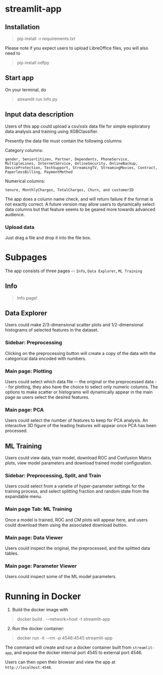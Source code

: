 # streamlit-app
## Installation
> pip install -r requirements.txt

Please note if you expect users to upload LibreOffice files, you will also need to

> pip install odfpy
## Start app
On your terminal, do 

> streamlit run Info.py

## Input data description
Users of this app could upload a csv/xslx data file for simple exploratory data analysis and training using XGBClassifier. 

Presently the data file must contain the following columns:

Category columns:
```
gender, SeniorCitizen, Partner, Dependents, PhoneService, MultipleLines, InternetService, OnlineSecurity, OnlineBackup, DeviceProtection, TechSupport, StreamingTV, StreamingMovies, Contract, PaperlessBilling, PaymentMethod
```
Numerical columns:
```
tenure, MonthlyCharges, TotalCharges, Churn, and customerID
```
The app does a column name check, and will return failure if the format is not exactly correct. 
A future version may allow users to dynamically select data columns but that feature seems to be geared more towards advanced audience. 

### Upload data
Just drag a file and drop it into the file box. 

# Subpages
The app consists of three pages -- `Info`, `Data Explorer`, `ML Training`
## Info
> Info page!

## Data Explorer
Users could make 2/3-dimensional scatter plots and 1/2-dimensional histograms of selected features in the dataset. 
### Sidebar: Preprocessing
Clicking on the preprocessing button will create a copy of the data with the categorical data encoded with numbers. 
### Main page: Plotting
Users could select which data file -- the original or the preprocessed data -- for plotting, they also have the choice to select only numeric columns.
The options to make scatter or histograms will dynamically appear in the main page as users select the desired features. 
### Main page: PCA
Users could select the number of features to keep for PCA analysis. An interactive 3D figure of the leading features will appear once PCA has been processed. 


## ML Training
Users could view data, train model, download ROC and Confusion Matrix plots, view model parameters and download trained model configuration. 
### Sidebar: Preprocessing, Split, and Train
Users could select from a varietie of hyper-parameter settings for the training process, and select splitting fraction and random state from the expandable menu.
### Main page Tab: ML Training
Once a model is trained, ROC and CM plots will appear here, and users could download them using the associated download button. 
### Main page: Data Viewer
Users could inspect the original, the preprocessed, and the splitted data tables.
### Main page: Parameter Viewer
Users could inspect some of the ML model parameters


# Running in Docker
1) Build the docker image with 
> docker build . --network=host -t streamlit-app

2) Run the docker container:
>docker run -it --rm -p 4546:4545 streamlit-app

The command will create and run a docker container built from `streamlit-app`, and expose the docker internal port 4545 to external port 4546.

Users can then open their browser and view the app at `http://localhost:4546`.
